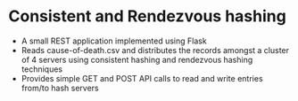 # Consistent and Rendezvous hashing
- A small REST application implemented using Flask
- Reads cause-of-death.csv and distributes the records amongst a cluster of 4 servers using consistent hashing and rendezvous hashing techniques
- Provides simple GET and POST API calls to read and write entries from/to hash servers

